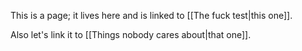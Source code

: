 This is a page; it lives here and is linked to [[The fuck test|this one]].

Also let's link it to [[Things nobody cares about|that one]].